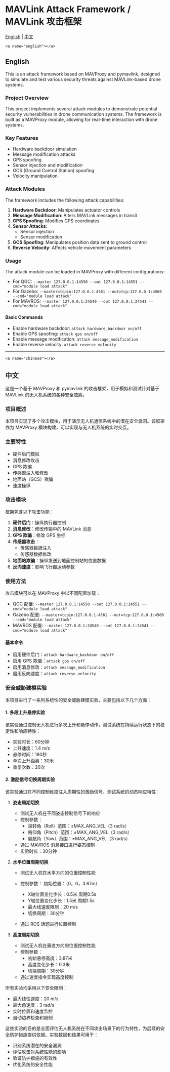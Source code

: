 # MAVLink Attack Framework / MAVLink 攻击框架

[English](#english) | [中文](#chinese)

`<a name="english"></a>`

## English

This is an attack framework based on MAVProxy and pymavlink, designed to simulate and test various security threats against MAVLink-based drone systems.

### Project Overview

This project implements several attack modules to demonstrate potential security vulnerabilities in drone communication systems. The framework is built as a MAVProxy module, allowing for real-time interaction with drone systems.

### Key Features

- Hardware backdoor simulation
- Message modification attacks
- GPS spoofing
- Sensor injection and modification
- GCS (Ground Control Station) spoofing
- Velocity manipulation

### Attack Modules

The framework includes the following attack capabilities:

1. **Hardware Backdoor**: Manipulates actuator controls
2. **Message Modification**: Alters MAVLink messages in transit
3. **GPS Spoofing**: Modifies GPS coordinates
4. **Sensor Attacks**:
   - Sensor injection
   - Sensor modification
5. **GCS Spoofing**: Manipulates position data sent to ground control
6. **Reverse Velocity**: Affects vehicle movement parameters

### Usage

The attack module can be loaded in MAVProxy with different configurations:

- For QGC: `--master 127.0.0.1:14550 --out 127.0.0.1:14551 --cmd="module load attack"`
- For Gazebo: `--master=tcpin:127.0.0.1:4561 --out=tcp:127.0.0.1:4560 --cmd="module load attack"`
- For MAVROS: `--master 127.0.0.1:24540 --out 127.0.0.1:24541 --cmd="module load attack"`

#### Basic Commands

- Enable hardware backdoor: `attack hardware_backdoor on/off`
- Enable GPS spoofing: `attack gps on/off`
- Enable message modification: `attack message_modification`
- Enable reverse velocity: `attack reverse_velocity`

---

`<a name="chinese"></a>`

## 中文

这是一个基于 MAVProxy 和 pymavlink 的攻击框架，用于模拟和测试针对基于 MAVLink 的无人机系统的各种安全威胁。

### 项目概述

本项目实现了多个攻击模块，用于演示无人机通信系统中的潜在安全漏洞。该框架作为 MAVProxy 模块构建，可以实现与无人机系统的实时交互。

### 主要特性

- 硬件后门模拟
- 消息修改攻击
- GPS 欺骗
- 传感器注入和修改
- 地面站（GCS）欺骗
- 速度操纵

### 攻击模块

框架包含以下攻击功能：

1. **硬件后门**：操纵执行器控制
2. **消息修改**：修改传输中的 MAVLink 消息
3. **GPS 欺骗**：修改 GPS 坐标
4. **传感器攻击**：
   - 传感器数据注入
   - 传感器数据修改
5. **地面站欺骗**：操纵发送到地面控制站的位置数据
6. **反向速度**：影响飞行器运动参数

### 使用方法

攻击模块可以在 MAVProxy 中以不同配置加载：

- QGC 配置: `--master 127.0.0.1:14550 --out 127.0.0.1:14551 --cmd="module load attack"`
- Gazebo 配置: `--master=tcpin:127.0.0.1:4561 --out=tcp:127.0.0.1:4560 --cmd="module load attack"`
- MAVROS 配置: `--master 127.0.0.1:24540 --out 127.0.0.1:24541 --cmd="module load attack"`

#### 基本命令

- 启用硬件后门：`attack hardware_backdoor on/off`
- 启用 GPS 欺骗：`attack gps on/off`
- 启用消息修改：`attack message_modification`
- 启用反向速度：`attack reverse_velocity`

### 安全威胁建模实验

本项目进行了一系列系统性的安全威胁建模实验，主要包括以下几个方面：

#### 1. 多段上升悬停实验

该实验通过控制无人机进行多次上升和悬停动作，测试系统在持续运行状态下的稳定性和响应特性：

- 实验时长：60分钟
- 上升速度：1.4 m/s
- 悬停时间：180秒
- 单次上升距离：30米
- 重复次数：20次

#### 2. 激励信号切换周期实验

该实验通过在不同控制维度注入周期性的激励信号，测试系统的动态响应特性：

1. **姿态周期切换**

   - 测试无人机在不同姿态控制信号下的响应
   - 控制参数：
     * 滚转角（Roll）范围：±MAX_ANG_VEL（3 rad/s）
     * 俯仰角（Pitch）范围：±MAX_ANG_VEL（3 rad/s）
     * 偏航角（Yaw）范围：±MAX_ANG_VEL（3 rad/s）
   - 通过 MAVROS 消息接口进行姿态控制
   - 实验时长：30分钟
2. **水平位置周期切换**

   - 测试无人机在水平方向的位置控制性能
   - 控制参数：
     初始位置：（0，0，3.87m）

     * X轴位置变化步长：0.5米 周期0.5s
     * Y轴位置变化步长：1.5米 周期1.5s
     * 最大线速度限制：20 m/s
     * 切换周期：30分钟
   - 通过 ROS 话题进行位置控制
3. **高度周期切换**

   - 测试无人机在垂直方向的位置控制性能
   - 控制参数：
     * 初始悬停高度：3.87米
     * 高度变化步长：0.3米
     * 切换周期：30分钟
   - 通过速度指令实现高度控制

所有实验均采用以下安全限制：

- 最大线性速度：20 m/s
- 最大角速度：3 rad/s
- 实时位置和速度监控
- 自动边界检查和限制

这些实验的目的是全面评估无人机系统在不同攻击场景下的行为特性，为后续的安全防护措施提供依据。实验数据和结果可用于：

- 识别系统潜在的安全漏洞
- 评估攻击对系统性能的影响
- 验证防护措施的有效性
- 优化系统的安全性能
